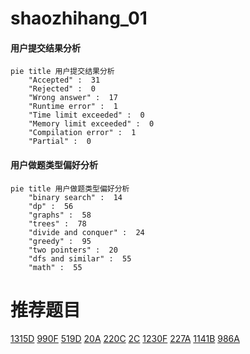 # shaozhihang_01

<!-- tabs:start -->



#### **用户提交结果分析**

```mermaid
pie title 用户提交结果分析
    "Accepted" :  31
    "Rejected" :  0
    "Wrong answer" :  17
    "Runtime error" :  1
    "Time limit exceeded" :  0
    "Memory limit exceeded" :  0
    "Compilation error" :  1
    "Partial" :  0
```

#### **用户做题类型偏好分析**

```mermaid
pie title 用户做题类型偏好分析
    "binary search" :  14
    "dp" :  56
    "graphs" :  58
    "trees" :  78
    "divide and conquer" :  24
    "greedy" :  95
    "two pointers" :  20
    "dfs and similar" :  55
    "math" :  55
```



<!-- tabs:end -->
# 推荐题目
[1315D](https://codeforces.com/contest/1315/problem/D)
[990F](https://codeforces.com/contest/990/problem/F)
[519D](https://codeforces.com/contest/519/problem/D)
[20A](https://codeforces.com/contest/20/problem/A)
[220C](https://codeforces.com/contest/220/problem/C)
[2C](https://codeforces.com/contest/2/problem/C)
[1230F](https://codeforces.com/contest/1230/problem/F)
[227A](https://codeforces.com/contest/227/problem/A)
[1141B](https://codeforces.com/contest/1141/problem/B)
[986A](https://codeforces.com/contest/986/problem/A)
